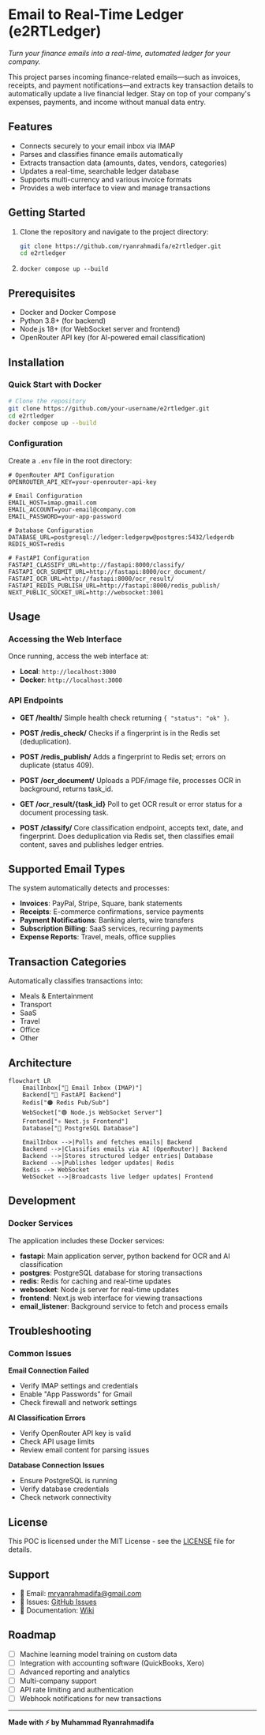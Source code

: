 # Email to Real-Time Ledger (e2RTLedger)

*Turn your finance emails into a real-time, automated ledger for your company.*

This project parses incoming finance-related emails—such as invoices, receipts, and payment notifications—and extracts key transaction details to automatically update a live financial ledger. Stay on top of your company's expenses, payments, and income without manual data entry.

## Features

- Connects securely to your email inbox via IMAP
- Parses and classifies finance emails automatically
- Extracts transaction data (amounts, dates, vendors, categories)
- Updates a real-time, searchable ledger database
- Supports multi-currency and various invoice formats
- Provides a web interface to view and manage transactions

## Getting Started

1. Clone the repository and navigate to the project directory:
   ```bash
   git clone https://github.com/ryanrahmadifa/e2rtledger.git
   cd e2rtledger
   ```
2. `docker compose up --build`

## Prerequisites

- Docker and Docker Compose
- Python 3.8+ (for backend)
- Node.js 18+ (for WebSocket server and frontend)
- OpenRouter API key (for AI-powered email classification)

## Installation

### Quick Start with Docker

```bash
# Clone the repository
git clone https://github.com/your-username/e2rtledger.git
cd e2rtledger
docker compose up --build
```

### Configuration

Create a `.env` file in the root directory:

```env
# OpenRouter API Configuration
OPENROUTER_API_KEY=your-openrouter-api-key

# Email Configuration
EMAIL_HOST=imap.gmail.com
EMAIL_ACCOUNT=your-email@company.com
EMAIL_PASSWORD=your-app-password

# Database Configuration
DATABASE_URL=postgresql://ledger:ledgerpw@postgres:5432/ledgerdb
REDIS_HOST=redis

# FastAPI Configuration
FASTAPI_CLASSIFY_URL=http://fastapi:8000/classify/
FASTAPI_OCR_SUBMIT_URL=http://fastapi:8000/ocr_document/
FASTAPI_OCR_URL=http://fastapi:8000/ocr_result/
FASTAPI_REDIS_PUBLISH_URL=http://fastapi:8000/redis_publish/
NEXT_PUBLIC_SOCKET_URL=http://websocket:3001
```

## Usage

### Accessing the Web Interface

Once running, access the web interface at:
- **Local**: `http://localhost:3000`
- **Docker**: `http://localhost:3000`

### API Endpoints

- **GET /health/**
  Simple health check returning `{ "status": "ok" }`.

- **POST /redis_check/**
  Checks if a fingerprint is in the Redis set (deduplication).

- **POST /redis_publish/**
  Adds a fingerprint to Redis set; errors on duplicate (status 409).

- **POST /ocr_document/**
  Uploads a PDF/image file, processes OCR in background, returns task_id.

- **GET /ocr_result/{task_id}**
  Poll to get OCR result or error status for a document processing task.

- **POST /classify/**
  Core classification endpoint, accepts text, date, and fingerprint.
  Does deduplication via Redis set, then classifies email content, saves and publishes ledger entries.

## Supported Email Types

The system automatically detects and processes:

- **Invoices**: PayPal, Stripe, Square, bank statements
- **Receipts**: E-commerce confirmations, service payments
- **Payment Notifications**: Banking alerts, wire transfers
- **Subscription Billing**: SaaS services, recurring payments
- **Expense Reports**: Travel, meals, office supplies

## Transaction Categories

Automatically classifies transactions into:
- Meals & Entertainment
- Transport
- SaaS
- Travel
- Office
- Other

## Architecture

```mermaid
flowchart LR
    EmailInbox["📧 Email Inbox (IMAP)"]
    Backend["🐍 FastAPI Backend"]
    Redis["🟠 Redis Pub/Sub"]
    WebSocket["🟢 Node.js WebSocket Server"]
    Frontend["⚛️ Next.js Frontend"]
    Database["🐘 PostgreSQL Database"]

    EmailInbox -->|Polls and fetches emails| Backend
    Backend -->|Classifies emails via AI (OpenRouter)| Backend
    Backend -->|Stores structured ledger entries| Database
    Backend -->|Publishes ledger updates| Redis
    Redis --> WebSocket
    WebSocket -->|Broadcasts live ledger updates| Frontend
```

## Development

### Docker Services

The application includes these Docker services:

- **fastapi**: Main application server, python backend for OCR and AI classification
- **postgres**: PostgreSQL database for storing transactions
- **redis**: Redis for caching and real-time updates
- **websocket**: Node.js server for real-time updates
- **frontend**: Next.js web interface for viewing transactions
- **email_listener**: Background service to fetch and process emails

## Troubleshooting

### Common Issues

**Email Connection Failed**
- Verify IMAP settings and credentials
- Enable "App Passwords" for Gmail
- Check firewall and network settings

**AI Classification Errors**
- Verify OpenRouter API key is valid
- Check API usage limits
- Review email content for parsing issues

**Database Connection Issues**
- Ensure PostgreSQL is running
- Verify database credentials
- Check network connectivity

## License

This POC is licensed under the MIT License - see the [LICENSE](LICENSE) file for details.

## Support

- 📧 Email: mryanrahmadifa@gmail.com
- 🐛 Issues: [GitHub Issues](https://github.com/ryanrahmadifa/e2rtledger/issues)
- 📖 Documentation: [Wiki](https://github.com/ryanrahmadifa/e2rtledger/)

## Roadmap

- [ ] Machine learning model training on custom data
- [ ] Integration with accounting software (QuickBooks, Xero)
- [ ] Advanced reporting and analytics
- [ ] Multi-company support
- [ ] API rate limiting and authentication
- [ ] Webhook notifications for new transactions

---

**Made with ⚡ by Muhammad Ryanrahmadifa**